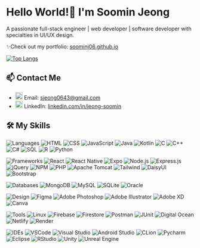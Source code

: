# Hello World!👋 I'm Soomin Jeong
A passionate full-stack engineer | web developer | software developer with specialties in UI/UX design.

✨Check out my portfolio: [soominj06.github.io](https://soominj06.github.io/)

[![Top Langs](https://github-readme-stats.vercel.app/api/top-langs/?username=soominj06&layout=donut)](https://github.com/soominj06/github-readme-stats)


<!-- Contact me -->
## 📫 Contact Me
- <img src="https://raw.githubusercontent.com/maurodesouza/profile-readme-generator/master/src/assets/icons/social/gmail/default.svg" width="20" height="20" alt="gmail logo"  /> Email: [sjeong0643@gmail.com](mailto:sjeong0643@gmail.com) 
- <img src="https://raw.githubusercontent.com/maurodesouza/profile-readme-generator/master/src/assets/icons/social/linkedin/default.svg" width="20" height="20" alt="linkedin logo"  /> LinkedIn: [linkedin.com/in/jeong-soomin](https://www.linkedin.com/in/jeong-soomin/) 


<!-- My skills -->
## 🛠 My Skills
![Languages](https://img.shields.io/badge/Languages-5081EA?style=flat-square&logo=database)
![HTML](https://img.shields.io/badge/-HTML-black?style=flat-square&logo=html5)
![CSS](https://img.shields.io/badge/-CSS-black?style=flat-square&logo=css)
![JavaScript](https://img.shields.io/badge/-JavaScript-black?style=flat-square&logo=javascript)
![Java](https://img.shields.io/badge/-Java-black?style=flat-square&logo=java)
![Kotlin](https://img.shields.io/badge/-Kotlin-black?style=flat-square&logo=kotlin)
![C](https://img.shields.io/badge/-C-black?style=flat-square&logo=c)
![C++](https://img.shields.io/badge/-C%2B%2B-black?style=flat-square&logo=cplusplus)
![C#](https://img.shields.io/badge/-C%23-black?style=flat-square&logo=csharp)
![SQL](https://img.shields.io/badge/-SQL-black?style=flat-square&logo=SQL)
![R](https://img.shields.io/badge/-R-black?style=flat-square&logo=r)
![Python](https://img.shields.io/badge/-Python-black?style=flat-square&logo=Python)


![Frameworks](https://img.shields.io/badge/Frameworks-5081EA?style=flat-square&logo=database)
![React](https://img.shields.io/badge/-React-black?style=flat-square&logo=react)
![React Native](https://img.shields.io/badge/-React_Native-black?style=flat-square&logo=react)
![Expo](https://img.shields.io/badge/-Expo-black?style=flat-square&logo=expo)
![Node.js](https://img.shields.io/badge/-Node.js-black?style=flat-square&logo=node.js)
![Express.js](https://img.shields.io/badge/-Express.js-black?style=flat-square&logo=express)
![jQuery](https://img.shields.io/badge/-jQuery-black?style=flat-square&logo=jquery)
![NPM](https://img.shields.io/badge/-NPM-black?style=flat-square&logo=NPM)
![PHP](https://img.shields.io/badge/-PHP-black?style=flat-square&logo=PHP)
![Apache Tomcat](https://img.shields.io/badge/-Apache_Tomcat-black?style=flat-square&logo=Apache)
![Tailwind](https://img.shields.io/badge/-Tailwind-black?style=flat-square&logo=tailwindcss)
![DaisyUI](https://img.shields.io/badge/-DaisyUI-black?style=flat-square&logo=daisyui)
![Bootstrap](https://img.shields.io/badge/-Bootstrap-black?style=flat-square&logo=bootstrap)


![Databases](https://img.shields.io/badge/Databases-5081EA?style=flat-square&logo=database)
![MongoDB](https://img.shields.io/badge/-MongoDB-black?style=flat-square&logo=mongodb)
![MySQL](https://img.shields.io/badge/-MySQL-black?style=flat-square&logo=mysql&logoColor=white)
![SQLite](https://img.shields.io/badge/-SQLite-black?style=flat-square&logo=sqlite)
![Oracle](https://img.shields.io/badge/-Oracle-black?style=flat-square&logo=oracle)


![Design](https://img.shields.io/badge/Design-5081EA?style=flat-square&logo=design)
![Figma](https://img.shields.io/badge/Figma-black?style=flat-square&logo=Figma)
![Adobe Photoshop](https://img.shields.io/badge/Adobe_Photoshop-black?style=flat-square&logo=Adobe%20Photoshop&logoColor=white)
![Adobe Illustrator](https://img.shields.io/badge/Adobe_Illustrator-black?style=flat-square&logo=Adobe%20Illustrator&logoColor=white)
![Adobe XD](https://img.shields.io/badge/Adobe_XD-black?style=flat-square&logo=Adobe%20XD&logoColor=white)
![Canva](https://img.shields.io/badge/Canva-black?style=flat-square&logo=Canva)


![Tools](https://img.shields.io/badge/Tools-5081EA?style=flat-square&logo=database)
![Linux](https://img.shields.io/badge/-Linux-black?style=flat-square&logo=linux)
![Firebase](https://img.shields.io/badge/-Firebase-black?style=flat-square&logo=firebase)
![Firestore](https://img.shields.io/badge/-Firestore-black?style=flat-square&logo=firestore)
![Postman](https://img.shields.io/badge/-Postman-black?style=flat-square&logo=postman)
![JUnit](https://img.shields.io/badge/-JUnit-black?style=flat-square&logo=junit5)
![Digital Ocean](https://img.shields.io/badge/-Digital_Ocean-black?style=flat-square&logo=DigitalOcean)
![Netlify](https://img.shields.io/badge/-Netlify-black?style=flat-square&logo=netlify)
![Render](https://img.shields.io/badge/-Render-black?style=flat-square&logo=render)


![IDEs](https://img.shields.io/badge/IDEs-5081EA?style=flat-square&logo=database)
![VSCode](https://img.shields.io/badge/-VSCode-black?style=flat-square&logo=visual%20studio%20code)
![Visual Studio](https://img.shields.io/badge/-Visual_Studio-black?style=flat-square&logo=visual%20studio)
![Android Studio](https://img.shields.io/badge/-Android%20Studio-black?style=flat-square&logo=androidstudio)
![CLion](https://img.shields.io/badge/-CLion-black?style=flat-square&logo=clion)
![Pycharm](https://img.shields.io/badge/-Pycharm-black?style=flat-square&logo=Pycharm)
![Eclipse](https://img.shields.io/badge/-Eclipse-black?style=flat-square&logo=eclipse)
![RStudio](https://img.shields.io/badge/-RStudio-black?style=flat-square&logo=r)
![Unity](https://img.shields.io/badge/-Unity-black?style=flat-square&logo=unity)
![Unreal Engine](https://img.shields.io/badge/-Unreal_Engine-black?style=flat-square&logo=unreal-engine)
   
